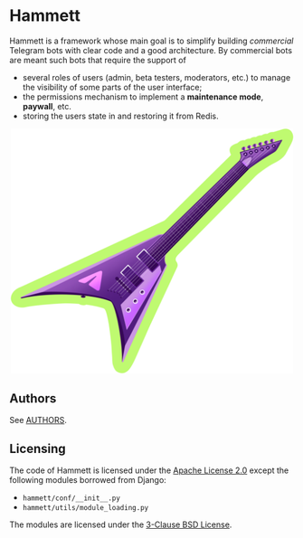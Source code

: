 # Hammett

Hammett is a framework whose main goal is to simplify building *commercial* Telegram bots with clear code and a good architecture. By commercial bots are meant such bots that require the support of
* several roles of users (admin, beta testers, moderators, etc.) to manage the visibility of some parts of the user interface;
* the permissions mechanism to implement a **maintenance mode**, **paywall**, etc.
* storing the users state in and restoring it from Redis.

<p align="center">
    <img src="/logo/1500x1299.png" alt="Hammett" style="max-width: 100%; width: 500px">
</p>

## Authors

See [AUTHORS](AUTHORS.md).

## Licensing

The code of Hammett is licensed under the [Apache License 2.0](https://apache.org/licenses/LICENSE-2.0) except the following modules borrowed from Django:
* `hammett/conf/__init__.py`
* `hammett/utils/module_loading.py`

The modules are licensed under the [3-Clause BSD License](https://opensource.org/license/bsd-3-clause/).
